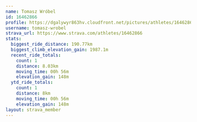 ```yaml
---
name: Tomasz Wróbel
id: 16462866
profile: https://dgalywyr863hv.cloudfront.net/pictures/athletes/16462866/10169785/1/large.jpg
username: tomasz-wrobel
strava_url: https://www.strava.com/athletes/16462866
stats:
  biggest_ride_distance: 190.77km
  biggest_climb_elevation_gain: 1987.1m
  recent_ride_totals:
    count: 1
    distance: 8.03km
    moving_time: 00h 56m
    elevation_gain: 148m
  ytd_ride_totals:
    count: 1
    distance: 8km
    moving_time: 00h 56m
    elevation_gain: 148m
layout: strava_member
--- 
```

